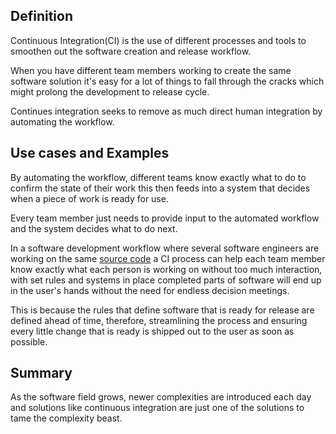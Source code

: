 ## Definition
Continuous Integration(CI) is the use of different processes and tools to smoothen out the software creation and release workflow.

When you have different team members working to create the same software solution it's easy for a lot of things to fall through the cracks which might prolong the development to release cycle.

Continues integration seeks to remove as much direct human integration by automating the workflow.


## Use cases and Examples
By automating the workflow, different teams know exactly what to do to confirm the state of their work this then feeds into a system that decides when a piece of work is ready for use. 

Every team member just needs to provide input to the automated workflow and the system decides what to do next.

In a software development workflow where several software engineers are working on the same [source code](source-code.md) a CI process can help each team member know exactly what each person is working on without too much interaction, with set rules and systems in place completed parts of software will end up in the user's hands without the need for endless decision meetings.

This is because the rules that define software that is ready for release are defined ahead of time, therefore, streamlining the process and ensuring every little change that is ready is shipped out to the user as soon as possible.

## Summary
As the software field grows, newer complexities are introduced each day and solutions like continuous integration are just one of the solutions to tame the complexity beast.